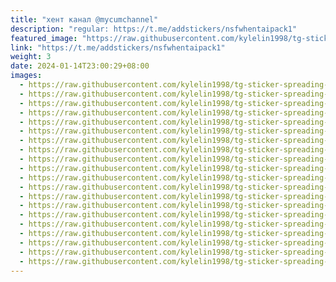 ```yaml
---
title: "хент канал @mycumchannel"
description: "regular: https://t.me/addstickers/nsfwhentaipack1"
featured_image: "https://raw.githubusercontent.com/kylelin1998/tg-sticker-spreading-worldwide-images/main/img/713d095c-9642-4cf2-810b-ed013255655d.jpg"
link: "https://t.me/addstickers/nsfwhentaipack1"
weight: 3
date: 2024-01-14T23:00:29+08:00
images:
  - https://raw.githubusercontent.com/kylelin1998/tg-sticker-spreading-worldwide-images/main/img/713d095c-9642-4cf2-810b-ed013255655d.jpg
  - https://raw.githubusercontent.com/kylelin1998/tg-sticker-spreading-worldwide-images/main/img/abae5373-9851-40e3-a5b5-bda2b6851448.jpg
  - https://raw.githubusercontent.com/kylelin1998/tg-sticker-spreading-worldwide-images/main/img/75f02ce6-e278-4ec9-b168-116815f14c9c.jpg
  - https://raw.githubusercontent.com/kylelin1998/tg-sticker-spreading-worldwide-images/main/img/b0c66a5f-515f-4dc8-991f-0ecda05082d9.jpg
  - https://raw.githubusercontent.com/kylelin1998/tg-sticker-spreading-worldwide-images/main/img/b2878bc5-b006-41d7-b1c2-970998ea7fa9.jpg
  - https://raw.githubusercontent.com/kylelin1998/tg-sticker-spreading-worldwide-images/main/img/d9ea2e6f-c2a2-4be5-821b-c25000b2c1a7.jpg
  - https://raw.githubusercontent.com/kylelin1998/tg-sticker-spreading-worldwide-images/main/img/52dbf910-435d-4471-826c-51f57e29c073.jpg
  - https://raw.githubusercontent.com/kylelin1998/tg-sticker-spreading-worldwide-images/main/img/2c0f3691-8b42-4025-a426-34165ce75536.jpg
  - https://raw.githubusercontent.com/kylelin1998/tg-sticker-spreading-worldwide-images/main/img/970117b7-cd0d-4b76-9fb5-c8e0301dafe5.jpg
  - https://raw.githubusercontent.com/kylelin1998/tg-sticker-spreading-worldwide-images/main/img/d99c63c4-c91d-456c-9e30-84a4c5630edd.jpg
  - https://raw.githubusercontent.com/kylelin1998/tg-sticker-spreading-worldwide-images/main/img/5ab93679-edb7-42bd-ac27-030b6e1cffb6.jpg
  - https://raw.githubusercontent.com/kylelin1998/tg-sticker-spreading-worldwide-images/main/img/52207561-810b-4f0b-8c15-2f6683153676.jpg
  - https://raw.githubusercontent.com/kylelin1998/tg-sticker-spreading-worldwide-images/main/img/a561d3af-c905-411c-a155-06f829ee60b6.jpg
  - https://raw.githubusercontent.com/kylelin1998/tg-sticker-spreading-worldwide-images/main/img/bb22eee5-ab96-4bb3-a6b6-25dbda888cd3.jpg
  - https://raw.githubusercontent.com/kylelin1998/tg-sticker-spreading-worldwide-images/main/img/c3b99c8a-372e-4882-996a-5a21ae7f7836.jpg
  - https://raw.githubusercontent.com/kylelin1998/tg-sticker-spreading-worldwide-images/main/img/bc054c5d-3ceb-4d30-a087-0a8ed4bce493.jpg
  - https://raw.githubusercontent.com/kylelin1998/tg-sticker-spreading-worldwide-images/main/img/7a7a8999-d139-457a-99cf-1b6768d67433.jpg
  - https://raw.githubusercontent.com/kylelin1998/tg-sticker-spreading-worldwide-images/main/img/8976d19e-6ee0-4e03-a63e-5175792e65c8.jpg
  - https://raw.githubusercontent.com/kylelin1998/tg-sticker-spreading-worldwide-images/main/img/c6811d2c-8c42-4ec6-a432-cee4d1598da7.jpg
  - https://raw.githubusercontent.com/kylelin1998/tg-sticker-spreading-worldwide-images/main/img/b5e046e4-51f2-4d6a-9d41-0a3855ccab30.jpg
---
```


